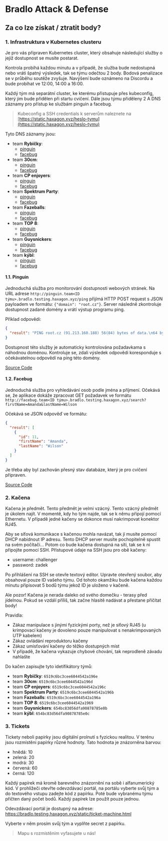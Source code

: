 # Bradlo Attack & Defense

## Za co lze získat / ztratit body?

### 1. Infrastruktura v Kubernetes clusteru

Je pro vás připraven Kubernetes cluster, který obsahuje následující služby o jejiž dostupnost se musíte postarat.

Kontrola probíhá každou minutu a v případě, že služba bude nedostupná nebo vráti špatný výsledek, tak se týmu odečtou 2
body. Bodová penalizace se v průběhu soutěže zvyšuje. Navýšení bude oznámeno na Discordu a bude probíhat ve 12:00, 14:00 a 16:00.

Každý tým má separátní cluster, ke kterému přistupuje přes kubeconfig, který jim bude přidělen při startu cvičení. Dále
jsou týmu přiděleny 2 A DNS záznamy pro přístup ke službám pinguin a facebug.

> Kubeconfig a SSH credentials k serverům naleznete na [https://static.haxagon.xyz/heslo-tymu](https://static.haxagon.xyz/heslo-tymu)


Tyto DNS záznamy jsou:

- team **Rybičky**:
    - [pinguin](http://pinguin.team1.bradlo.testing.haxagon.xyz)
    - [facebug](http://facebug.team1.bradlo.testing.haxagon.xyz)
- team **30cm**:
    - [pinguin](http://pinguin.team2.bradlo.testing.haxagon.xyz)
    - [facebug](http://facebug.team2.bradlo.testing.haxagon.xyz)
- team **CP enjoyers**:
    - [pinguin](http://pinguin.team3.bradlo.testing.haxagon.xyz)
    - [facebug](http://facebug.team3.bradlo.testing.haxagon.xyz)
- team **Spektrum Party**:
    - [pinguin](http://pinguin.team4.bradlo.testing.haxagon.xyz)
    - [facebug](http://facebug.team4.bradlo.testing.haxagon.xyz)
- team **Fazeballs**:
    - [pinguin](http://pinguin.team5.bradlo.testing.haxagon.xyz)
    - [facebug](http://facebug.team5.bradlo.testing.haxagon.xyz)
- team **TOP 8**:
    - [pinguin](http://pinguin.team6.bradlo.testing.haxagon.xyz)
    - [facebug](http://facebug.team6.bradlo.testing.haxagon.xyz)
- team **Guysnickers**:
    - [pinguin](http://pinguin.team7.bradlo.testing.haxagon.xyz)
    - [facebug](http://facebug.team7.bradlo.testing.haxagon.xyz)
- team **kýbl**:
    - [pinguin](http://pinguin.team8.bradlo.testing.haxagon.xyz)
    - [facebug](http://facebug.team8.bradlo.testing.haxagon.xyz)
 
  
#### 1.1. Pinguin

Jednoduchá služba pro monitorování dostupnosti webových stránek.
Na URL adrese `http://pinguin.team<ID týmu>.bradlo.testing.haxagon.xyz/ping` přijímá HTTP POST request s JSON payloadem
ve formátu: `{"domain": "root.cz"}`. Server následně zkontroluje dostupnost zadané domény a vrátí výstup programu ping.

Příklad odpovědi:

```json
{
  "result": "PING root.cz (91.213.160.188) 56(84) bytes of data.\n64 bytes from 91.213.160.188 (91.213.160.188): icmp_seq=1 ttl=54 time=14.6 ms\n\n--- root.cz ping statistics ---\n1 packets transmitted, 1 received, 0% packet loss, time 0ms\nrtt min/avg/max/mdev = 14.615/14.615/14.615/0.000 ms\n"
}
```

Dostupnost této služby je automaticky kontrolována požadavkama s náhodnou doménou. Kontroluje se, zdali výsledek
odpovědi
koresponduje s očekávatelnou odpovědí na ping této domény.

[Source Code](https://github.com/david-sykora/pinguin)

#### 1.2. Facebug

Jednoduchá služba pro vyhledávání osob podle jména a příjmení. Očekává se, že aplikace dokáže zpracovat GET požadavek
ve formátu `http://facebug.team<ID týmu>.bradlo.testing.haxagon.xyz/search?firstName=Amanda&lastName=Wilson`

Očekává se JSON odpověď ve formátu:

```json
{
  "result": [
    {
      "id": 11,
      "firstName": "Amanda",
      "lastName": "Wilson"
    }
  ]
}
```

Je třeba aby byl zachován přesný stav databáze, který je pro cvičení připraven.

[Source Code](https://github.com/david-sykora/facebug)

### 2. Kačena

Kačena je předmět. Tento předmět je velmi vzácný. Tento vzácný předmět je úkolem najít. V momentě, kdy ho tým najde, tak
se k němu připojí pomocí Ethernetu. V případě jedné kačeny se dokonce musí nakrimpovat konektor RJ45.

Aby se síťová komunikace s kačenou mohla navázat, tak jí musíte pomocí DHCP nabídnout IP adresu. Tento DHCP server
musíte pochopitelně spustit na svém počítači... Potom co bude kačena dostupná na síti, tak se k ní připojíte pomocí SSH.
Přístupové údaje na SSH jsou pro obě kačeny:

- username: challenger
- password: zadek

Po přihlášení na SSH se otevře textový editor. Upravte otevřený soubor, aby obsahoval pouze ID vašeho týmu. Od tohoto
okamžiku bude kačena každou minutu připisovat 5 bodů týmu jekož ID je uloženo v kačeně.

Ale pozor! Kačena je nerada daleko od svého domečku - terasy před jídelnou. Pokud se vzdálí příliš, tak začne hlasitě
nadávat a přestane přičítat body!

Pravidla:

- Zákaz manipulace s jinými fyzickými porty, než je síťový RJ45 (u krimpovací kačeny je dovoleno pouze manipulovat s
  nenakrimpovaných UTP kabelem)
- Zákaz ovládání reproduktoru kačeny
- Zákaz umisťování kačeny do těžko dostupných míst
- V případě, že kačena vykazuje chybové chování, tak neprodleně závadu nahlašte

Do kačen zapisujte tyto idetifikátory týmů:
- team **Rybičky**: `6519c6bc3cee6044542a196e`
- team **30cm**: `6519c6bc3cee6044542a196d`
- team **CP enjoyers**: `6519c6bc3cee6044542a196c`
- team **Spektrum Party**: `6519c6bc3cee6044542a196b`
- team **Fazeballs**: `6519c6bc3cee6044542a196a`
- team **TOP 8**: `6519c6bc3cee6044542a1969`
- team **Guysnickers**: `654bc83056dfa90878785e0b`
- team **kýbl**: `654bc83d56dfa90878785e0c`

### 3. Tickets

Tickety neboli papirky jsou digitální prolnutí s fyzickou realitou.
V terénu jsou rozmístěni papírky různé hodnoty. Tato hodnota je znázorněna barvou:

- hnědá: 10
- zelená: 20
- modrá: 30
- červená: 60
- černá: 120

Každý papírek má kromě barevného znázornění na sobě i alfanumerický kód. V prohlížeči otevřte odevzdávací portál, na
portálu vyberte svůj tým a do textového vstupu zadejte kód z papírku. Poté bude vybranému týmu přičten daný počet bodů.
Každý papírek lze použít pouze jednou.

Odevzdávací portál je dostupný na adrese: https://bradlo.testing.haxagon.xyz/static/ticket-machine.html

Vyberte v něm prosím svůj tým a vyplňte secret z papírku.

> Mapu s rozmístěním vyfasujete u nás!
